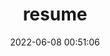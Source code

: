 ---
title: resume
layout: resume_en
date: 2022-06-08 00:51:06
################################
#     Write your resume Here   #
################################
resume:
  name: YUAN CONGHAO
  jobtitle: Engineer
  portrait: /images/resume/avatar_myself.jpg
  keywords: Responsibility、Sense Of Honor、Research Ability、Innovation、Enthusiasm
  contact:
    - icon: fa-phone-square
      text: 135****6967
    - icon: fa-envelope-square
      text: conghaoyuan@gmail.com
    - icon: fa-globe
      text: deeplearner.top
      link: http://deeplearner.top
    - icon: fa-github-square
      text: conghaoyuan
      link: https://github.com/conghaoyuan
  education:
    - university: Beijing Information Science & Technology University
      duration: Sept 2015 - June 2018
      degree: Postgraduate
      major: Computer technology major - data mining research direction. Engaged in data mining related research in the computer open system laboratory.  During this period, Published the paper Analysis of Traffic Congestion Based on Cluster and Correlation Analysis.
    - university: Baidu
      duration: Sept 2020 - Apr 2021
      degree: Patent publication
      major: 'During this period, Applied for an invention patent "Processing Method, Device and Equipment of Application Data", Patent number: CN112559194A'
  experience:
    - title: Baidu-BaiduAPP Technology Platform R&D Department
      duration: July 2018 - July 2021
      company: Client Service, etc
      description: #Service Owner
    - title: Baidu-Autopilot Infrastructure Department
      duration: July 2021 - August 2022
      company: Architecture Service, etc
      description: #Service Owner
  projects:
    - name: Font Recognition
      description: Scan paper documents, identify fonts, and replace fonts after OCR identifies characters.
      contribution: Core RD
    - name: Intelligent Customer Service
      description: Based on the service number of the company's work platform, develop a business based intelligent customer service, use Bayesian classification to classify user questions, and give a classification recommendation of probability Top3.
      contribution: Owner,RD
    - name: Order List Goods Recommendation
      description: The first phase of the recommended list uses the rule based method to calculate the similarity of goods, promote goods, fixed list to give the recommended list of order goods.
      contribution: Core RD
    - name: User Avatar Review
      description: User's avatar is uploaded, the user's avatar is reviewed and the images are classified, including text avatar, character avatar, object avatar, etc. Different types of avatar correspond to different strategy analysis; The character avatar needs OCR character recognition and content keyword review; Character identification and yellow identification by character avatar; Object avatars identify sensitive content; Hit the risk control strategy and go through manual review;
      contribution: Core RD
    - name: Automatic Driving Image Semantic Segmentation
      description: Semantic segmentation is carried out for road images to identify objects.
      contribution: Learning project
  skills:
    - title: Programming Language
      items: Python、PHP、GoLang
    - title: AI Framework
      items: TensorFlow、PyTorch、PaddlePaddle
    - title: Machine Learning Algorithm
      items: SVM、Naive Bayes Classifier、KMeans
    - title: CNN Series
      items: LeNet-5、AlexNet、VGG、ResNet
    - title: RNN Series
      items: LSTM
    - title: ObjectDetection
      items: YOLO、Faster-R-CNN
    - title: ImageSegmentation
      items: U-Net、Mask R-CNN、DeepLab
    - title: OCR
      items: SegLink、CRNN
    - title: Face Recognition
      items: FaceNet、DeepFace
    - title: Others Skills
      items: Architecture Design、Storage Design、MySQL、Redis、Kafka、OpenCV
---